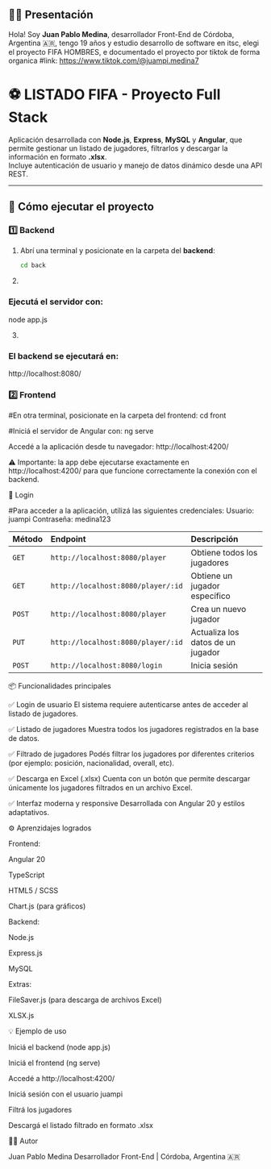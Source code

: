 ## 🙋‍♂️ Presentación

Hola! Soy **Juan Pablo Medina**, desarrollador Front-End de Córdoba, Argentina 🇦🇷, tengo 19 años y estudio desarrollo de software en itsc, elegi el proyecto FIFA HOMBRES, e documentado el proyecto por tiktok de forma organica
#link: https://www.tiktok.com/@juampi.medina7

# ⚽ LISTADO FIFA - Proyecto Full Stack

Aplicación desarrollada con **Node.js**, **Express**, **MySQL** y **Angular**, que permite gestionar un listado de jugadores, filtrarlos y descargar la información en formato **.xlsx**.  
Incluye autenticación de usuario y manejo de datos dinámico desde una API REST.

---

## 🚀 Cómo ejecutar el proyecto

### 1️⃣ Backend
1. Abrí una terminal y posicionate en la carpeta del **backend**:
   ```bash
   cd back

2.
### Ejecutá el servidor con:

   node app.js

3.
### El backend se ejecutará en:

   http://localhost:8080/


### 2️⃣ Frontend

#En otra terminal, posicionate en la carpeta del frontend:
   cd front


#Iniciá el servidor de Angular con:
   ng serve


Accedé a la aplicación desde tu navegador: http://localhost:4200/


⚠️ Importante: la app debe ejecutarse exactamente en http://localhost:4200/ para que funcione correctamente la conexión con el backend.

🔐 Login

#Para acceder a la aplicación, utilizá las siguientes credenciales:
   Usuario: juampi
   Contraseña: medina123


| Método   | Endpoint                           | Descripción                               |
| :------- | :--------------------------------- | :---------------------------------------- |
| `GET`    | `http://localhost:8080/player`     | Obtiene todos los jugadores               |
| `GET`    | `http://localhost:8080/player/:id` | Obtiene un jugador específico             |
| `POST`   | `http://localhost:8080/player`     | Crea un nuevo jugador                     |
| `PUT`    | `http://localhost:8080/player/:id` | Actualiza los datos de un jugador         |
| `POST`   | `http://localhost:8080/login`      | Inicia sesión                             |

📦 Funcionalidades principales

✅ Login de usuario
El sistema requiere autenticarse antes de acceder al listado de jugadores.

✅ Listado de jugadores
Muestra todos los jugadores registrados en la base de datos.

✅ Filtrado de jugadores
Podés filtrar los jugadores por diferentes criterios (por ejemplo: posición, nacionalidad, overall, etc).

✅ Descarga en Excel (.xlsx)
Cuenta con un botón que permite descargar únicamente los jugadores filtrados en un archivo Excel.

✅ Interfaz moderna y responsive
Desarrollada con Angular 20 y estilos adaptativos.

⚙️ Aprenzidajes logrados

Frontend:

Angular 20

TypeScript

HTML5 / SCSS

Chart.js (para gráficos)

Backend:

Node.js

Express.js

MySQL

Extras:

FileSaver.js (para descarga de archivos Excel)

XLSX.js

💡 Ejemplo de uso

Iniciá el backend (node app.js)

Iniciá el frontend (ng serve)

Accedé a http://localhost:4200/

Iniciá sesión con el usuario juampi

Filtrá los jugadores

Descargá el listado filtrado en formato .xlsx

🧑‍💻 Autor

Juan Pablo Medina
Desarrollador Front-End | Córdoba, Argentina 🇦🇷
